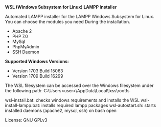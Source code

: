 **WSL (Windows Subsystem for Linux) LAMPP Installer**

Automated LAMPP installer for the LAMPP Windows Subsystem for Linux. You can choose the modules you need During the installation.
- Apache 2
- PHP 7.0
- MySql
- PhpMyAdmin
- SSH Daemon

**Supported Windows Versions:**
- Version 1703 Build 15063
- Version 1709 Build 16299

The WSL filesystem can be accessed over the Windows filesystem under the following path: 
C:\Users\<user>\AppData\Local\lxss\rootfs

wsl-install.bat: checks windows requirements and installs the WSL
wsl-install-lampp.bat: installs required lampp packages
wsl-autostart.sh: starts installed daemons (apache2, mysql, ssh) on bash open

License: GNU GPLv3